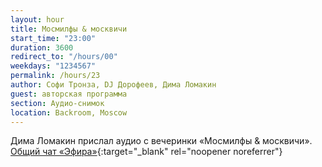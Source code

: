 ```yaml
---
layout: hour
title: Мосмилфы & москвичи
start_time: "23:00"
duration: 3600
redirect_to: "/hours/00"
weekdays: "1234567"
permalink: /hours/23
author: Софи Тронза, DJ Дорофеев, Дима Ломакин
guest: авторская программа
section: Аудио-снимок
location: Backroom, Moscow
---
```


Дима Ломакин прислал аудио с вечеринки «Мосмилфы & москвичи». [Общий чат «Эфира»](https://t.me/+nk0UKze8dEczZDAy){:target="_blank" rel="noopener noreferrer"}
